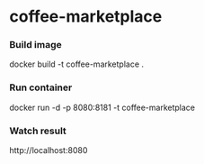 # coffee-marketplace

### Build image

docker build -t coffee-marketplace .

### Run container

docker run -d -p 8080:8181 -t coffee-marketplace

### Watch result

http://localhost:8080
